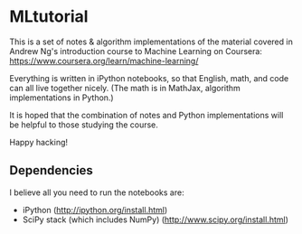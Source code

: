 # MLtutorial

This is a set of notes & algorithm implementations of the material covered in Andrew Ng's introduction course to Machine Learning on Coursera: https://www.coursera.org/learn/machine-learning/

Everything is written in iPython notebooks, so that English, math, and code can all live together nicely.  (The math is in MathJax, algorithm implementations in Python.)

It is hoped that the combination of notes and Python implementations will be helpful to those studying the course.

Happy hacking!

## Dependencies

I believe all you need to run the notebooks are:

- iPython (http://ipython.org/install.html)
- SciPy stack (which includes NumPy) (http://www.scipy.org/install.html)